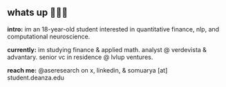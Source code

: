 ## whats up 🙋🏽‍♂️

**intro:** im an 18-year-old student interested in quantitative finance, nlp, and computational neuroscience.

**currently:** im studying finance & applied math. analyst @ verdevista & advantary. senior vc in residence @ lvlup ventures. 

**reach me:** @aseresearch on x, linkedin, & somuarya [at] student.deanza.edu
